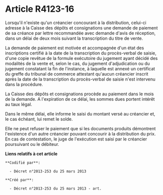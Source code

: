 # Article R4123-16

Lorsqu'il n'existe qu'un créancier concourant à la distribution, celui-ci adresse à la Caisse des dépôts et consignations une
demande de paiement de sa créance par lettre recommandée avec demande d'avis de réception, dans un délai de deux mois suivant
la transcription du titre de vente.

La demande de paiement est motivée et accompagnée d'un état des inscriptions certifié à la date de la transcription du
procès-verbal de saisie, d'une copie revêtue de la formule exécutoire du jugement ayant décidé des modalités de la vente et,
selon le cas, du jugement d'adjudication ou du jugement constatant la fin de l'instance, à laquelle est annexé un certificat
du greffe du tribunal de commerce attestant qu'aucun créancier inscrit après la date de la transcription du procès-verbal de
saisie n'est intervenu dans la procédure.

La Caisse des dépôts et consignations procède au paiement dans le mois de la demande. A l'expiration de ce délai, les sommes
dues portent intérêt au taux légal.

Dans le même délai, elle informe le saisi du montant versé au créancier et, le cas échéant, lui remet le solde.

Elle ne peut refuser le paiement que si les documents produits démontrent l'existence d'un autre créancier pouvant concourir
à la distribution du prix. En cas de contestation, le juge de l'exécution est saisi par le créancier poursuivant ou le
débiteur.

**Liens relatifs à cet article**

	**Codifié par**:

	  - Décret n°2013-253 du 25 mars 2013

	**Créé par**:

	  - Décret n°2013-253 du 25 mars 2013 - art.
